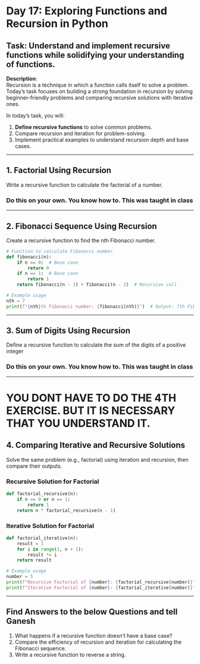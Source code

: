 # Day 17: Exploring Functions and Recursion in Python

## **Task**: Understand and implement recursive functions while solidifying your understanding of functions.

**Description**:  
Recursion is a technique in which a function calls itself to solve a problem. Today’s task focuses on building a strong foundation in recursion by solving beginner-friendly problems and comparing recursive solutions with iterative ones.

In today’s task, you will:  
1. **Define recursive functions** to solve common problems.  
2. Compare recursion and iteration for problem-solving.  
3. Implement practical examples to understand recursion depth and base cases.

---

##  1. Factorial Using Recursion
Write a recursive function to calculate the factorial of a number.
### Do this on your own. You know how to. This was taught in class


---

##  2. Fibonacci Sequence Using Recursion
Create a recursive function to find the nth Fibonacci number.

```python
# Function to calculate Fibonacci number
def fibonacci(n):
    if n == 0:  # Base case
        return 0
    if n == 1:  # Base case
        return 1
    return fibonacci(n - 1) + fibonacci(n - 2)  # Recursive call

# Example usage
nth = 7
print(f"{nth}th Fibonacci number: {fibonacci(nth)}")  # Output: 7th Fibonacci number: 13
```

---

##  3. Sum of Digits Using Recursion
Define a recursive function to calculate the sum of the digits of a positive integer
### Do this on your own. You know how to. This was taught in class

---

# YOU DONT HAVE TO DO THE 4TH EXERCISE. BUT IT IS NECESSARY THAT YOU UNDERSTAND IT.
##  4. Comparing Iterative and Recursive Solutions 
Solve the same problem (e.g., factorial) using iteration and recursion, then compare their outputs.

### Recursive Solution for Factorial
```python
def factorial_recursive(n):
    if n == 0 or n == 1:
        return 1
    return n * factorial_recursive(n - 1)
```

### Iterative Solution for Factorial
```python
def factorial_iterative(n):
    result = 1
    for i in range(1, n + 1):
        result *= i
    return result

# Example usage
number = 5
print(f"Recursive Factorial of {number}: {factorial_recursive(number)}")
print(f"Iterative Factorial of {number}: {factorial_iterative(number)}")
```

---

## Find Answers to the below Questions and tell Ganesh
1. What happens if a recursive function doesn’t have a base case?  
2. Compare the efficiency of recursion and iteration for calculating the Fibonacci sequence.  
3. Write a recursive function to reverse a string.
